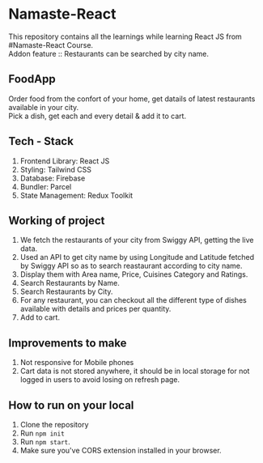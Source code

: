 # Namaste-React
 This repository contains all the learnings while learning React JS from #Namaste-React Course.  
 Addon feature :: Restaurants can be searched by city name. 

## FoodApp
Order food from the confort of your home, get datails of latest restaurants available in your city.   
Pick a dish, get each and every detail & add it to cart.

## Tech - Stack
1. Frontend Library: React JS
2. Styling: Tailwind CSS
3. Database: Firebase
4. Bundler: Parcel
5. State Management: Redux Toolkit


## Working of project
1. We fetch the restaurants of your city from Swiggy API, getting the live data.
2. Used an API to get city name by using Longitude and Latitude fetched by Swiggy API so as to search reastaurant according to city name.
3. Display them with Area name, Price, Cuisines Category and Ratings.
4. Search Restaurants by Name.
5. Search Restaurants by City.
6. For any restaurant, you can checkout all the different type of dishes available with details and prices per quantity.
7. Add to cart.


## Improvements to make
1. Not responsive for Mobile phones
2. Cart data is not stored anywhere, it should be in local storage for not logged in users to avoid losing on refresh page.


## How to run on your local
1. Clone the repository 
2. Run ```npm init```
3. Run ```npm start```.
4. Make sure you've CORS extension installed in your browser.
